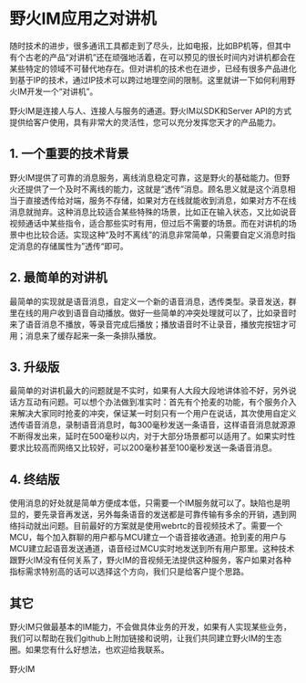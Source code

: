 # 野火IM应用之对讲机
随时技术的进步，很多通讯工具都走到了尽头，比如电报，比如BP机等，但其中有个古老的产品“对讲机”还在顽强地活着，在可以预见的很长时间内对讲机都会在某些特定的领域不可替代地存在。但对讲机的技术也在进步，已经有很多产品进化到基于IP的技术，通过IP技术可以跨过地理空间的限制。这里就讲一下如何利用野火IM开发一个“对讲机”。

野火IM是连接人与人、连接人与服务的通道。野火IM以SDK和Server API的方式提供给客户使用，具有非常大的灵活性，您可以充分发挥您天才的产品能力。

## 1. 一个重要的技术背景
野火IM提供了可靠的消息服务，离线消息稳定可靠，这是野火的基础能力。但野火还提供了一个及时不离线的能力，这就是“透传”消息。顾名思义就是这个消息相当于直接透传给对端，服务不存储，如果对方在线就能收到消息，如果对方不在线消息就抛弃。这种消息比较适合某些特殊的场景，比如正在输入状态，又比如说音视频通话中某些指令，适合那些实时有用，但过后不需要的场景。而在对讲机的场景中也比较合适。实现这种“及时不离线”的消息非常简单，只需要自定义消息时指定消息的存储属性为”透传“即可。

## 2. 最简单的对讲机
最简单的实现就是语音消息，自定义一个新的语音消息，透传类型。录音发送，群里在线的用户收到语音自动播放。做好一些简单的冲突处理就可以了，比如录音时来了语音消息不播放，等录音完成后播放；播放语音时不让录音，播放完按钮才可用；消息来了缓存起来一条一条排队播放。

## 3. 升级版
最简单的对讲机最大的问题就是不实时，如果有人大段大段地讲体验不好，另外说话方互动有问题。可以想个办法做到准实时：首先有个抢麦的功能，有个服务介入来解决大家同时抢麦的冲突，保证某一时刻只有一个用户在说话，其次使用自定义透传语音消息，录制语音消息时，每300毫秒发送一条语音，这样语音消息就源源不断得发出来，延时在500毫秒以内，对于大部分场景都可以适用了。如果实时性要求比较高而网络又比较好，可以200毫秒甚至100毫秒发送一条语音消息。

## 4. 终结版
使用消息的好处就是简单方便成本低，只需要一个IM服务就可以了。缺陷也是明显的，要先录音再发送，另外每条语音的发送都是可靠传输有多余的开销，遇到网络抖动就出问题。目前最好的方案就是使用webrtc的音视频技术了。需要一个MCU，每个加入群聊的用户都与MCU建立一个语音接收通道。抢到麦的用户与MCU建立起语音发送通道，语音经过MCU实时地发送到所有用户那里。这种技术跟野火IM没有任何关系了，野火IM的音视频无法提供这种服务，客户如果对各种指标需求特别高的话可以选择这个方向，我们只是给客户提个思路。

## 其它
野火IM只做最基本的IM能力，不会做具体业务的开发，如果有人实现某些业务，我们可以帮助在我们github上附加链接和说明，让我们共同建立野火IM的生态圈。如果您有什么好想法，也欢迎给我联系。

野火IM
